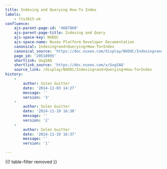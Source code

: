 ```yaml
---
title: Indexing and Querying How-To Index
labels:
    - lts2015-ok
confluence:
    ajs-parent-page-id: '4687860'
    ajs-parent-page-title: Indexing and Query
    ajs-space-key: NXDOC
    ajs-space-name: Nuxeo Platform Developer Documentation
    canonical: Indexing+and+Querying+How-To+Index
    canonical_source: 'https://doc.nuxeo.com/display/NXDOC/Indexing+and+Querying+How-To+Index'
    page_id: '20518995'
    shortlink: Uxg5AQ
    shortlink_source: 'https://doc.nuxeo.com/x/Uxg5AQ'
    source_link: /display/NXDOC/Indexing+and+Querying+How-To+Index
history:
    - 
        author: Solen Guitter
        date: '2014-12-03 14:27'
        message: ''
        version: '3'
    - 
        author: Solen Guitter
        date: '2014-11-19 16:38'
        message: ''
        version: '2'
    - 
        author: Solen Guitter
        date: '2014-11-19 16:37'
        message: ''
        version: '1'

---
```

{{! table-filter removed }}

&nbsp;

&nbsp;